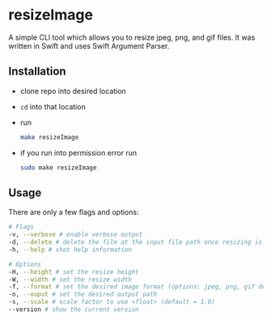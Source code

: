 # resizeImage

A simple CLI tool which allows you to resize jpeg, png, and gif files.
It was written in Swift and uses Swift Argument Parser.

## Installation

- clone repo into desired location
- `cd` into that location
- run

  ```bash
  make resizeImage
  ```
- if you run into permission error run

  ```bash
  sudo make resizeImage
  ```

## Usage

There are only a few flags and options:

```bash
# Flags
-v, --verbose # enable verbose output
-d, --delete # delete the file at the input file path once resizing is complete
-h, --help # shot help information

# Options
-H, --height # set the resize height
-W, --width # set the resize width
-f, --format # set the desired image format (options: jpeg, png, gif default = png)
-o, --ouput # set the desired output path
-s, --scale # scale factor to use <float> (default = 1.0)
--version # show the current version
```
